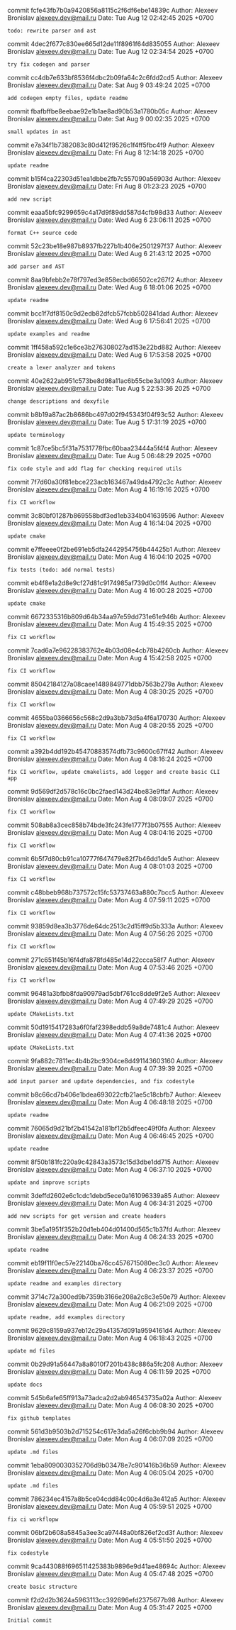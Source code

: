commit fcfe43fb7b0a9420856a8115c2f6df6ebe14839c
Author: Alexeev Bronislav <alexeev.dev@mail.ru>
Date:   Tue Aug 12 02:42:45 2025 +0700

    todo: rewrite parser and ast

commit 4dec2f677c830ee665d12de11f8961f64d835055
Author: Alexeev Bronislav <alexeev.dev@mail.ru>
Date:   Tue Aug 12 02:34:54 2025 +0700

    try fix codegen and parser

commit cc4db7e633bf8536f4dbc2b09fa64c2c6fdd2cd5
Author: Alexeev Bronislav <alexeev.dev@mail.ru>
Date:   Sat Aug 9 03:49:24 2025 +0700

    add codegen empty files, update readme

commit fbafbffbe8eebae92e1b1ae8ad90b53a1780b05c
Author: Alexeev Bronislav <alexeev.dev@mail.ru>
Date:   Sat Aug 9 00:02:35 2025 +0700

    small updates in ast

commit e7a34f1b7382083c80d412f9526c1f4ff5fbc4f9
Author: Alexeev Bronislav <alexeev.dev@mail.ru>
Date:   Fri Aug 8 12:14:18 2025 +0700

    update readme

commit b15f4ca22303d51ea1dbbe2fb7c557090a56903d
Author: Alexeev Bronislav <alexeev.dev@mail.ru>
Date:   Fri Aug 8 01:23:23 2025 +0700

    add new script

commit eaaa5bfc9299659c4a17d9f89dd587d4cfb98d33
Author: Alexeev Bronislav <alexeev.dev@mail.ru>
Date:   Wed Aug 6 23:06:11 2025 +0700

    format C++ source code

commit 52c23be18e987b8937fb227b1b406e2501297f37
Author: Alexeev Bronislav <alexeev.dev@mail.ru>
Date:   Wed Aug 6 21:43:12 2025 +0700

    add parser and AST

commit 8aa9bfebb2e78f797ed3e858ecbd66502ce267f2
Author: Alexeev Bronislav <alexeev.dev@mail.ru>
Date:   Wed Aug 6 18:01:06 2025 +0700

    update readme

commit bcc1f7df8150c9d2edb82dfcb57fcbb502841dad
Author: Alexeev Bronislav <alexeev.dev@mail.ru>
Date:   Wed Aug 6 17:56:41 2025 +0700

    update examples and readme

commit 1ff458a592c1e6ce3b276308027ad153e22bd882
Author: Alexeev Bronislav <alexeev.dev@mail.ru>
Date:   Wed Aug 6 17:53:58 2025 +0700

    create a lexer analyzer and tokens

commit 40e2622ab951c573be8d98a11ac6b55cbe3a1093
Author: Alexeev Bronislav <alexeev.dev@mail.ru>
Date:   Tue Aug 5 22:53:36 2025 +0700

    change descriptions and doxyfile

commit b8b19a87ac2b8686bc497d02f945343f04f93c52
Author: Alexeev Bronislav <alexeev.dev@mail.ru>
Date:   Tue Aug 5 17:31:19 2025 +0700

    update terminology

commit 1c87ce5bc5f31a7531778fbc60baa23444a5f4f4
Author: Alexeev Bronislav <alexeev.dev@mail.ru>
Date:   Tue Aug 5 06:48:29 2025 +0700

    fix code style and add flag for checking required utils

commit 7f7d60a30f81ebce223acb163467a49da4792c3c
Author: Alexeev Bronislav <alexeev.dev@mail.ru>
Date:   Mon Aug 4 16:19:16 2025 +0700

    fix CI workflow

commit 3c80bf01287b869558bdf3ed1eb334b041639596
Author: Alexeev Bronislav <alexeev.dev@mail.ru>
Date:   Mon Aug 4 16:14:04 2025 +0700

    update cmake

commit e7ffeeee0f2be691eb5dfa2442954756b44425b1
Author: Alexeev Bronislav <alexeev.dev@mail.ru>
Date:   Mon Aug 4 16:04:10 2025 +0700

    fix tests (todo: add normal tests)

commit eb4f8e1a2d8e9cf27d81c9174985af739d0c0ff4
Author: Alexeev Bronislav <alexeev.dev@mail.ru>
Date:   Mon Aug 4 16:00:28 2025 +0700

    update cmake

commit 6672335316b809d64b34aa97e59dd731e61e946b
Author: Alexeev Bronislav <alexeev.dev@mail.ru>
Date:   Mon Aug 4 15:49:35 2025 +0700

    fix CI workflow

commit 7cad6a7e96228383762e4b03d08e4cb78b4260cb
Author: Alexeev Bronislav <alexeev.dev@mail.ru>
Date:   Mon Aug 4 15:42:58 2025 +0700

    fix CI workflow

commit 85042184127a08caee1489849771dbb7563b279a
Author: Alexeev Bronislav <alexeev.dev@mail.ru>
Date:   Mon Aug 4 08:30:25 2025 +0700

    fix CI workflow

commit 4655ba0366656c568c2d9a3bb73d5a4f6a170730
Author: Alexeev Bronislav <alexeev.dev@mail.ru>
Date:   Mon Aug 4 08:20:55 2025 +0700

    fix CI workflow

commit a392b4dd192b45470883574dfb73c9600c67ff42
Author: Alexeev Bronislav <alexeev.dev@mail.ru>
Date:   Mon Aug 4 08:16:24 2025 +0700

    fix CI workflow, update cmakelists, add logger and create basic CLI app

commit 9d569df2d578c16c0bc2faed143d24be83e9ffaf
Author: Alexeev Bronislav <alexeev.dev@mail.ru>
Date:   Mon Aug 4 08:09:07 2025 +0700

    fix CI workflow

commit 508ab8a3cec858b74bde3fc243fe1777f3b07555
Author: Alexeev Bronislav <alexeev.dev@mail.ru>
Date:   Mon Aug 4 08:04:16 2025 +0700

    fix CI workflow

commit 6b5f7d80cb91ca10777f647479e82f7b46dd1de5
Author: Alexeev Bronislav <alexeev.dev@mail.ru>
Date:   Mon Aug 4 08:01:03 2025 +0700

    fix CI workflow

commit c48bbeb968b737572c15fc53737463a880c7bcc5
Author: Alexeev Bronislav <alexeev.dev@mail.ru>
Date:   Mon Aug 4 07:59:11 2025 +0700

    fix CI workflow

commit 93859d8ea3b3776de64dc2513c2d15ff9d5b333a
Author: Alexeev Bronislav <alexeev.dev@mail.ru>
Date:   Mon Aug 4 07:56:26 2025 +0700

    fix CI workflow

commit 271c651f45b16f4dfa878fd485e14d22ccca58f7
Author: Alexeev Bronislav <alexeev.dev@mail.ru>
Date:   Mon Aug 4 07:53:46 2025 +0700

    fix CI workflow

commit 96481a3bfbb8fda90979ad5dbf761cc8dde9f2e5
Author: Alexeev Bronislav <alexeev.dev@mail.ru>
Date:   Mon Aug 4 07:49:29 2025 +0700

    update CMakeLists.txt

commit 50d1915417283a6f0faf2398eddb59a8de7481c4
Author: Alexeev Bronislav <alexeev.dev@mail.ru>
Date:   Mon Aug 4 07:41:36 2025 +0700

    update CMakeLists.txt

commit 9fa882c7811ec4b4b2bc9304ce8d491143603160
Author: Alexeev Bronislav <alexeev.dev@mail.ru>
Date:   Mon Aug 4 07:39:39 2025 +0700

    add input parser and update dependencies, and fix codestyle

commit b8c66cd7b406e1bdea693022cfb21ae5c18cbfb7
Author: Alexeev Bronislav <alexeev.dev@mail.ru>
Date:   Mon Aug 4 06:48:18 2025 +0700

    update readme

commit 76065d9d21bf2b41542a181bf12b5dfeec49f0fa
Author: Alexeev Bronislav <alexeev.dev@mail.ru>
Date:   Mon Aug 4 06:46:45 2025 +0700

    update readme

commit 8f50b181fc220a9c42843a3573c15d3dbe1dd715
Author: Alexeev Bronislav <alexeev.dev@mail.ru>
Date:   Mon Aug 4 06:37:10 2025 +0700

    update and improve scripts

commit 3deffd2602e6c1cdc1debd5ece0a161096339a85
Author: Alexeev Bronislav <alexeev.dev@mail.ru>
Date:   Mon Aug 4 06:34:31 2025 +0700

    add new scripts for get version and create headers

commit 3be5a1951f352b20d1eb404d01400d565c1b37fd
Author: Alexeev Bronislav <alexeev.dev@mail.ru>
Date:   Mon Aug 4 06:24:33 2025 +0700

    update readme

commit eb19f11f0ec57e22140ba76cc4576715080ec3c0
Author: Alexeev Bronislav <alexeev.dev@mail.ru>
Date:   Mon Aug 4 06:23:37 2025 +0700

    update readme and examples directory

commit 3714c72a300ed9b7359b3166e208a2c8c3e50e79
Author: Alexeev Bronislav <alexeev.dev@mail.ru>
Date:   Mon Aug 4 06:21:09 2025 +0700

    update readme, add examples directory

commit 9629c8159a937eb12c29a41357d091a9594161d4
Author: Alexeev Bronislav <alexeev.dev@mail.ru>
Date:   Mon Aug 4 06:18:43 2025 +0700

    update md files

commit 0b29d91a56447a8a8010f7201b438c886a5fc208
Author: Alexeev Bronislav <alexeev.dev@mail.ru>
Date:   Mon Aug 4 06:11:59 2025 +0700

    update docs

commit 545b6afe65ff913a73adca2d2ab946543735a02a
Author: Alexeev Bronislav <alexeev.dev@mail.ru>
Date:   Mon Aug 4 06:08:30 2025 +0700

    fix github templates

commit 561d3b9503b2d715254c617e3da5a26f6cbb9b94
Author: Alexeev Bronislav <alexeev.dev@mail.ru>
Date:   Mon Aug 4 06:07:09 2025 +0700

    update .md files

commit 1eba8090030352706d9b03478e7c901416b36b59
Author: Alexeev Bronislav <alexeev.dev@mail.ru>
Date:   Mon Aug 4 06:05:04 2025 +0700

    update .md files

commit 786234ec4157a8b5ce04cdd84c00c4d6a3e412a5
Author: Alexeev Bronislav <alexeev.dev@mail.ru>
Date:   Mon Aug 4 05:59:51 2025 +0700

    fix ci workflopw

commit 06bf2b608a5845a3ee3ca97448a0bf826ef2cd3f
Author: Alexeev Bronislav <alexeev.dev@mail.ru>
Date:   Mon Aug 4 05:51:50 2025 +0700

    fix codestyle

commit 9ca443088f696511425383b9896e9d41ae48694c
Author: Alexeev Bronislav <alexeev.dev@mail.ru>
Date:   Mon Aug 4 05:47:48 2025 +0700

    create basic structure

commit f2d2d2b3624a5963113cc392696efd2375677b98
Author: Alexeev Bronislav <alexeev.dev@mail.ru>
Date:   Mon Aug 4 05:31:47 2025 +0700

    Initial commit
